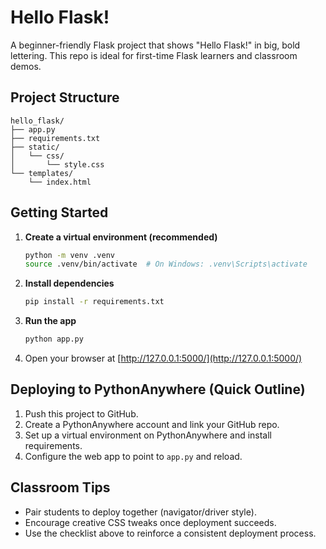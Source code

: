 # Hello Flask!

A beginner-friendly Flask project that shows "Hello Flask!" in big, bold lettering. This repo is ideal for first-time Flask learners and classroom demos.

## Project Structure

```
hello_flask/
├── app.py
├── requirements.txt
├── static/
│   └── css/
│       └── style.css
└── templates/
    └── index.html
```

## Getting Started

1. **Create a virtual environment (recommended)**
   ```bash
   python -m venv .venv
   source .venv/bin/activate  # On Windows: .venv\Scripts\activate
   ```

2. **Install dependencies**
   ```bash
   pip install -r requirements.txt
   ```

3. **Run the app**
   ```bash
   python app.py
   ```

4. Open your browser at [http://127.0.0.1:5000/](http://127.0.0.1:5000/)

## Deploying to PythonAnywhere (Quick Outline)

1. Push this project to GitHub.
2. Create a PythonAnywhere account and link your GitHub repo.
3. Set up a virtual environment on PythonAnywhere and install requirements.
4. Configure the web app to point to `app.py` and reload.

## Classroom Tips
- Pair students to deploy together (navigator/driver style).
- Encourage creative CSS tweaks once deployment succeeds.
- Use the checklist above to reinforce a consistent deployment process.
